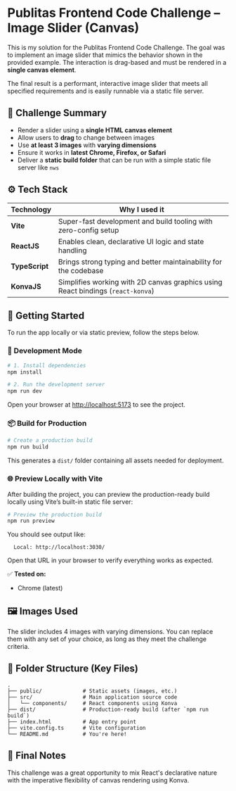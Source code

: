 # Publitas Frontend Code Challenge – Image Slider (Canvas)

This is my solution for the Publitas Frontend Code Challenge.
The goal was to implement an image slider that mimics the behavior shown in the provided example.
The interaction is drag-based and must be rendered in a **single canvas element**.

The final result is a performant, interactive image slider that meets all specified requirements and is easily runnable via a static file server.

## 🧠 Challenge Summary

- Render a slider using a **single HTML canvas element**
- Allow users to **drag** to change between images
- Use **at least 3 images** with **varying dimensions**
- Ensure it works in **latest Chrome, Firefox, or Safari**
- Deliver a **static build folder** that can be run with a simple static file server like `nws`

## ⚙️ Tech Stack

| Technology     | Why I used it                                                                   |
| -------------- | ------------------------------------------------------------------------------- |
| **Vite**       | Super-fast development and build tooling with zero-config setup                 |
| **ReactJS**    | Enables clean, declarative UI logic and state handling                          |
| **TypeScript** | Brings strong typing and better maintainability for the codebase                |
| **KonvaJS**    | Simplifies working with 2D canvas graphics using React bindings (`react-konva`) |

## 🚀 Getting Started

To run the app locally or via static preview, follow the steps below.

### 🧪 Development Mode

```bash
# 1. Install dependencies
npm install

# 2. Run the development server
npm run dev
```

Open your browser at [http://localhost:5173](http://localhost:5173) to see the project.

### 📦 Build for Production

```bash
# Create a production build
npm run build
```

This generates a `dist/` folder containing all assets needed for deployment.

### 🌐 Preview Locally with Vite

After building the project, you can preview the production-ready build locally using Vite’s built-in static file server:

```bash
# Preview the production build
npm run preview
```

You should see output like:

```
  Local: http://localhost:3030/
```

Open that URL in your browser to verify everything works as expected.

✅ **Tested on:**

- Chrome (latest)

## 🖼️ Images Used

The slider includes 4 images with varying dimensions. You can replace them with any set of your choice, as long as they meet the challenge criteria.

## 📁 Folder Structure (Key Files)

```
.
├── public/             # Static assets (images, etc.)
├── src/                # Main application source code
│   └── components/     # React components using Konva
├── dist/               # Production-ready build (after `npm run build`)
├── index.html          # App entry point
├── vite.config.ts      # Vite configuration
└── README.md           # You're here!
```

## 🙌 Final Notes

This challenge was a great opportunity to mix React's declarative nature with the imperative flexibility of canvas rendering using Konva.
